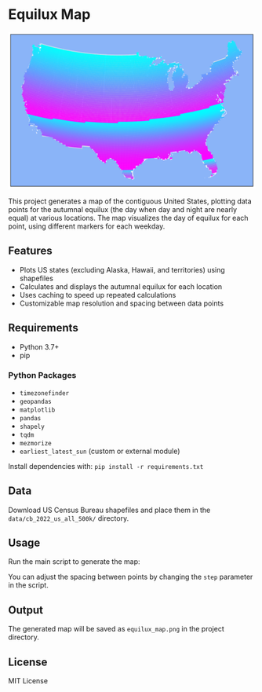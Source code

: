 # Equilux Map

![Equilux Map](equilux_map.png)

This project generates a map of the contiguous United States, plotting data points for the autumnal equilux (the day
when day and night are nearly equal) at various locations. The map visualizes the day of equilux for each point, using
different markers for each weekday.

## Features

- Plots US states (excluding Alaska, Hawaii, and territories) using shapefiles
- Calculates and displays the autumnal equilux for each location
- Uses caching to speed up repeated calculations
- Customizable map resolution and spacing between data points

## Requirements

- Python 3.7+
- pip

### Python Packages

- `timezonefinder`
- `geopandas`
- `matplotlib`
- `pandas`
- `shapely`
- `tqdm`
- `mezmorize`
- `earliest_latest_sun` (custom or external module)

Install dependencies with:
`pip install -r requirements.txt`

## Data

Download US Census Bureau shapefiles and place them in the `data/cb_2022_us_all_500k/` directory.

## Usage

Run the main script to generate the map:

You can adjust the spacing between points by changing the `step` parameter in the script.

## Output

The generated map will be saved as `equilux_map.png` in the project directory.

## License

MIT License


